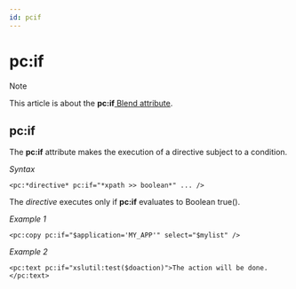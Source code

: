 ```yaml
---
id: pcif
---
```


# pc:if



> [!NOTE]
> This article is about the **pc:if**[ Blend attribute](/docs/Repositories/Blend_attributes).

## **pc:if**

The **pc:if** attribute makes the execution of a directive subject to a condition.

*Syntax*

```
<pc:*directive* pc:if="*xpath >> boolean*" ... />
```

The *directive* executes only if **pc:if** evaluates to Boolean true().

*Example 1*

```language-xml
<pc:copy pc:if="$application='MY_APP'" select="$mylist" />
```

*Example 2*

```language-xml
<pc:text pc:if="xslutil:test($doaction)">The action will be done.</pc:text>
```

 